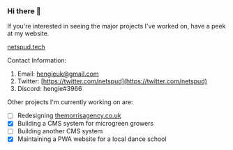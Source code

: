 ### Hi there 👋

<!--
**NetSpud/netspud** is a ✨ _special_ ✨ repository because its `README.md` (this file) appears on your GitHub profile.

Here are some ideas to get you started:

- 🔭 I’m currently working on ...
- 🌱 I’m currently learning ...
- 👯 I’m looking to collaborate on ...
- 🤔 I’m looking for help with ...
- 💬 Ask me about ...
- 📫 How to reach me: ...
- 😄 Pronouns: ...
- ⚡ Fun fact: ...
-->
If you're interested in seeing the major projects I've worked on, have a peek at my website.

[netspud.tech](https://netspud.tech)

Contact Information:
  1. Email: [hengieuk@gmail.com](mailto:hengieuk@gmail.com)
  2. Twitter: [https://twitter.com/netspud](https://twitter.com/netspud)
  3. Discord: hengie#3966

Other projects I'm currently working on are:

- [ ] Redesigning [themorrisagency.co.uk](https://themorrisagency.co.uk)
- [x] Building a CMS system for microgreen growers
- [ ] Building another CMS system
- [x] Maintaining a PWA website for a local dance school
